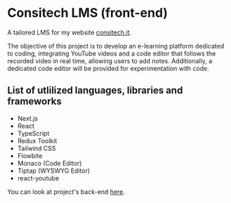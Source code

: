 # Consitech LMS (front-end)
A tailored LMS for my website [consitech.it](https://consitech.it).

The objective of this project is to develop an e-learning platform dedicated to coding, integrating YouTube videos and a code editor that follows the recorded video in real time, allowing users to add notes. Additionally, a dedicated code editor will be provided for experimentation with code.

## List of utlilized languages, libraries and frameworks
- Next.js
- React
- TypeScript
- Redux Toolkit
- Tailwind CSS
- Flowbite
- Monaco (Code Editor)
- Tiptap (WYSWYG Editor)
- react-youtube

You can look at project's back-end [here](https://github.com/mattia-consiglio/consitech-lms-back-end).
